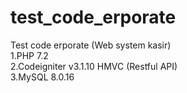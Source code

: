 # test_code_erporate
Test code erporate (Web system kasir) <br>
1.PHP 7.2 <br>
2.Codeigniter v3.1.10 HMVC (Restful API) <br>
3.MySQL 8.0.16 <br>
